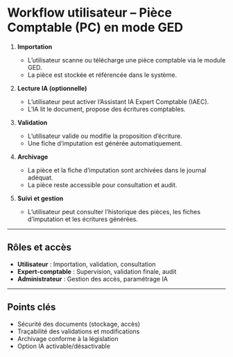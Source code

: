 # Workflow utilisateur – Pièce Comptable (PC) en mode GED

1. **Importation**
   - L’utilisateur scanne ou télécharge une pièce comptable via le module GED.
   - La pièce est stockée et référencée dans le système.

2. **Lecture IA (optionnelle)**
   - L’utilisateur peut activer l’Assistant IA Expert Comptable (IAEC).
   - L’IA lit le document, propose des écritures comptables.

3. **Validation**
   - L’utilisateur valide ou modifie la proposition d’écriture.
   - Une fiche d’imputation est générée automatiquement.

4. **Archivage**
   - La pièce et la fiche d’imputation sont archivées dans le journal adéquat.
   - La pièce reste accessible pour consultation et audit.

5. **Suivi et gestion**
   - L’utilisateur peut consulter l’historique des pièces, les fiches d’imputation et les écritures générées.

---

## Rôles et accès
- **Utilisateur** : Importation, validation, consultation
- **Expert-comptable** : Supervision, validation finale, audit
- **Administrateur** : Gestion des accès, paramétrage IA

---

## Points clés
- Sécurité des documents (stockage, accès)
- Traçabilité des validations et modifications
- Archivage conforme à la législation
- Option IA activable/désactivable
